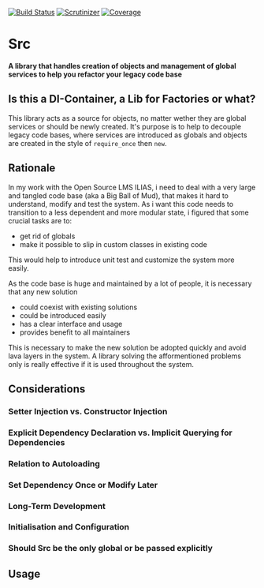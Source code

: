 [![Build Status](https://travis-ci.org/lechimp-p/php-src.svg?branch=master)](https://travis-ci.org/lechimp-p/php-src)
[![Scrutinizer](https://scrutinizer-ci.com/g/lechimp-p/php-src/badges/quality-score.png?b=master)](https://scrutinizer-ci.com/g/lechimp-p/php-src)
[![Coverage](https://scrutinizer-ci.com/g/lechimp-p/php-src/badges/coverage.png?b=master)](https://scrutinizer-ci.com/g/lechimp-p/php-src)

# Src

**A library that handles creation of objects and management of global services
to help you refactor your legacy code base**

## Is this a DI-Container, a Lib for Factories or what?

This library acts as a source for objects, no matter wether they are global
services or should be newly created. It's purpose is to help to decouple legacy
code bases, where services are introduced as globals and objects are created in
the style of `require_once` then `new`. 

## Rationale

In my work with the Open Source LMS ILIAS, i need to deal with a very large and
tangled code base (aka a Big Ball of Mud), that makes it hard to understand,
modify and test the system. As i want this code needs to transition to a less 
dependent and more modular state, i figured that some crucial tasks are to:

* get rid of globals
* make it possible to slip in custom classes in existing code

This would help to introduce unit test and customize the system more easily.

As the code base is huge and maintained by a lot of people, it is necessary that
any new solution

* could coexist with existing solutions
* could be introduced easily
* has a clear interface and usage
* provides benefit to all maintainers

This is necessary to make the new solution be adopted quickly and avoid lava
layers in the system. A library solving the afformentioned problems only is
really effective if it is used throughout the system.

## Considerations

### Setter Injection vs. Constructor Injection

### Explicit Dependency Declaration vs. Implicit Querying for Dependencies

### Relation to Autoloading

### Set Dependency Once or Modify Later

### Long-Term Development

### Initialisation and Configuration

### Should Src be the only global or be passed explicitly

## Usage
